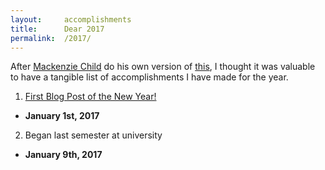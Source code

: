 ```yaml
---
layout:     accomplishments
title:      Dear 2017
permalink:  /2017/
---
```


After [Mackenzie Child](https://mackenziechild.me/) do his own version of [this](https://mackenziechild.me/2017/), I thought it was valuable
to have a tangible list of accomplishments I have made for the year.

1. [First Blog Post of the New Year!](http://blog.maxcell.me/2017/01/01/new-year.html)
- **January 1st, 2017**
2. Began last semester at university
- **January 9th, 2017**
